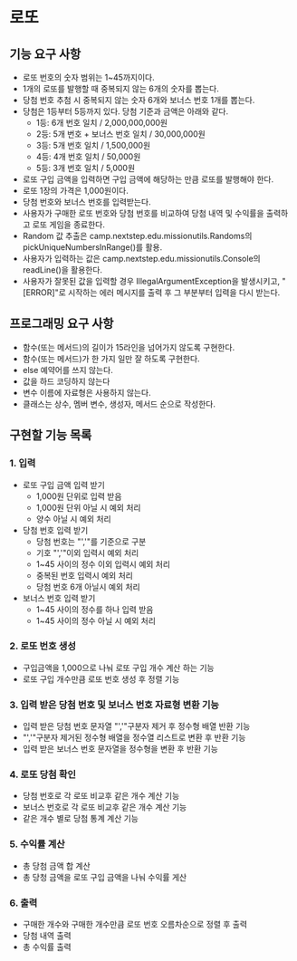 # 로또

## 기능 요구 사항
- 로또 번호의 숫자 범위는 1~45까지이다.
- 1개의 로또를 발행할 때 중복되지 않는 6개의 숫자를 뽑는다.
- 당첨 번호 추첨 시 중복되지 않는 숫자 6개와 보너스 번호 1개를 뽑는다.
- 당첨은 1등부터 5등까지 있다. 당첨 기준과 금액은 아래와 같다.
  - 1등: 6개 번호 일치 / 2,000,000,000원
  - 2등: 5개 번호 + 보너스 번호 일치 / 30,000,000원
  - 3등: 5개 번호 일치 / 1,500,000원
  - 4등: 4개 번호 일치 / 50,000원
  - 5등: 3개 번호 일치 / 5,000원
- 로또 구입 금액을 입력하면 구입 금액에 해당하는 만큼 로또를 발행해야 한다.
- 로또 1장의 가격은 1,000원이다.
- 당첨 번호와 보너스 번호를 입력받는다.
- 사용자가 구매한 로또 번호와 당첨 번호를 비교하여 당첨 내역 및 수익률을 출력하고 로또 게임을 종료한다.
- Random 값 추출은 camp.nextstep.edu.missionutils.Randoms의 pickUniqueNumbersInRange()를 활용.
- 사용자가 입력하는 값은 camp.nextstep.edu.missionutils.Console의 readLine()을 활용한다.
- 사용자가 잘못된 값을 입력할 경우 IllegalArgumentException을 발생시키고, "[ERROR]"로 시작하는 에러 메시지를 출력 후 그 부분부터 입력을 다시 받는다.

## 프로그래밍 요구 사항
- 함수(또는 메서드)의 길이가 15라인을 넘어가지 않도록 구현한다.
- 함수(또는 메서드)가 한 가지 일만 잘 하도록 구현한다.
- else 예약어를 쓰지 않는다.
- 값을 하드 코딩하지 않는다
- 변수 이름에 자료형은 사용하지 않는다.
- 클래스는 상수, 멤버 변수, 생성자, 메서드 순으로 작성한다.

## 구현할 기능 목록

### 1. 입력
- 로또 구입 금액 입력 받기
    - 1,000원 단위로 입력 받음
    - 1,000원 단위 아닐 시 예외 처리
    - 양수 아닐 시 예외 처리
- 당첨 번호 입력 받기
  - 당첨 번호는 "','"를 기준으로 구분
  - 기호 "','"이외 입력시 예외 처리
  - 1~45 사이의 정수 이외 입력시 예외 처리
  - 중복된 번호 입력시 예외 처리
  - 당첨 번호 6개 아닐시 예외 처리
- 보너스 번호 입력 받기
  - 1~45 사이의 정수를 하나 입력 받음
  - 1~45 사이의 정수 아닐 시 예외 처리

### 2. 로또 번호 생성
- 구입금액을 1,000으로 나눠 로또 구입 개수 계산 하는 기능
- 로또 구입 개수만큼 로또 번호 생성 후 정렬 기능

### 3. 입력 받은 당첨 번호 및 보너스 번호 자료형 변환 기능
- 입력 받은 당첨 번호 문자열 "','"구분자 제거 후 정수형 배열 반환 기능
- "','"구분자 제거된 정수형 배열을 정수열 리스트로 변환 후 반환 기능
- 입력 받은 보너스 번호 문자열을 정수형을 변환 후 반환 기능

### 4. 로또 당첨 확인
- 당첨 번호로 각 로또 비교후 같은 개수 계산 기능
- 보너스 번호로 각 로또 비교후 같은 개수 계산 기능
- 같은 개수 별로 당첨 통계 계산 기능

### 5. 수익률 계산
- 총 당첨 금액 합 계산
- 총 당청 금액을 로또 구입 금액을 나눠 수익률 게산 

### 6. 출력
- 구매한 개수와 구매한 개수만큼 로또 번호 오름차순으로 정렬 후 출력
- 당첨 내역 출력
- 총 수익률 출력